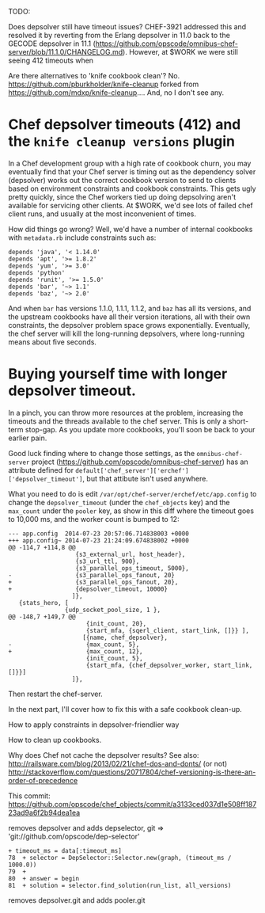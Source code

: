 TODO: 

Does depsolver still have timeout issues?  CHEF-3921 addressed this and resolved it by reverting from the Erlang depsolver in 11.0 back to the GECODE depsolver in 11.1 (https://github.com/opscode/omnibus-chef-server/blob/11.1.0/CHANGELOG.md).  However, at $WORK we were still seeing 412 timeouts when 


Are there alternatives to 'knife cookbook clean'? No. https://github.com/pburkholder/knife-cleanup forked from 
https://github.com/mdxp/knife-cleanup.... And, no I don't see any. 

# Chef depsolver timeouts (412) and the `knife cleanup versions` plugin #

In a Chef development group with a high rate of cookbook churn, you may eventually find that your Chef server is timing out as the dependency solver (depsolver) works out the correct cookbook version to send to clients based on environment constraints and cookbook constraints. This gets ugly pretty quickly, since the Chef workers tied up doing depsolving aren't available for servicing other clients. At $WORK, we'd see lots of failed chef client runs, and usually at the most inconvenient of times. 

How did things go wrong? Well, we'd have a number of internal cookbooks with `metadata.rb` include constraints such as:

    depends 'java', '< 1.14.0'
    depends 'apt', '>= 1.8.2'
    depends 'yum', '>= 3.0'
    depends 'python'
    depends 'runit', '>= 1.5.0'
    depends 'bar', '~> 1.1'
    depends 'baz', '~> 2.0'


And when `bar` has versions 1.1.0, 1.1.1, 1.1.2, and `baz` has all its versions, and the upstream cookbooks have all their version iterations, all with their own constraints, the depsolver problem space grows exponentially. Eventually, the chef server will kill the long-running depsolvers, where long-running means about five seconds.

# Buying yourself time with longer depsolver timeout.

In a pinch, you can throw more resources at the problem, increasing the timeouts and the threads available to the chef server. This is only a short-term stop-gap. As you update more cookbooks, you'll soon be back to your earlier pain.

Good luck finding where to change those settings, as the `omnibus-chef-server` project (https://github.com/opscode/omnibus-chef-server) has an attribute defined for `default['chef_server']['erchef']['depsolver_timeout']`, but that attibute isn't used anywhere. 

What you need to do is edit `/var/opt/chef-server/erchef/etc/app.config` to change the `depsolver_timeout` (under the `chef_objects` key) and the `max_count` under the `pooler` key, as show in this diff where the timeout goes to 10,000 ms, and the worker count is bumped to 12:

    --- app.config	2014-07-23 20:57:06.714838003 +0000
    +++ app.config~	2014-07-23 21:24:09.674838002 +0000
    @@ -114,7 +114,8 @@
                       {s3_external_url, host_header},
                       {s3_url_ttl, 900},
                       {s3_parallel_ops_timeout, 5000},
    -                  {s3_parallel_ops_fanout, 20}
    +                  {s3_parallel_ops_fanout, 20},
    +                  {depsolver_timeout, 10000}
                      ]},
       {stats_hero, [
                    {udp_socket_pool_size, 1 },
    @@ -148,7 +149,7 @@
                          {init_count, 20},
                          {start_mfa, {sqerl_client, start_link, []}} ],
                         [{name, chef_depsolver},
    -                     {max_count, 5},
    +                     {max_count, 12},
                          {init_count, 5},
                          {start_mfa, {chef_depsolver_worker, start_link, []}}]
                      ]},


Then restart the chef-server.

In the next part, I'll cover how to fix this with a safe cookbook clean-up.


How to apply constraints in depsolver-friendlier way

How to clean up cookbooks.

Why does Chef not cache the depsolver results?
See also: http://railsware.com/blog/2013/02/21/chef-dos-and-donts/ (or not)
http://stackoverflow.com/questions/20717804/chef-versioning-is-there-an-order-of-precedence


This commit:
https://github.com/opscode/chef_objects/commit/a3133ced037d1e508ff18723ad9a6f2b94dea1ea

removes depsolver and adds depselector, git => 'git://github.com/opscode/dep-selector'

 	+ timeout_ms = data[:timeout_ms]
  	78 	+ selector = DepSelector::Selector.new(graph, (timeout_ms / 1000.0))
  	79 	+
  	80 	+ answer = begin
  	81 	+ solution = selector.find_solution(run_list, all_versions)

removes depsolver.git and adds pooler.git